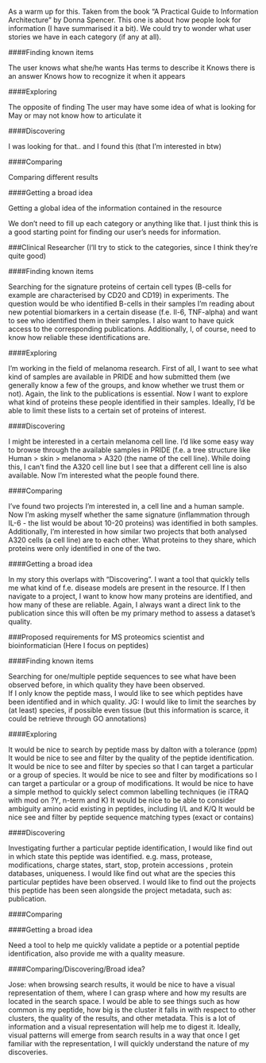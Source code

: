 As a warm up for this. Taken from the book “A Practical Guide to Information Architecture” by Donna Spencer. This one is about how people look for information (I have summarised it a bit). We could try to wonder what user stories we have in each category (if any at all).

####Finding known items

The user knows what she/he wants
Has terms to describe it
Knows there is an answer
Knows how to recognize it when it appears

####Exploring

The opposite of finding
The user may have some idea of what is looking for
May or may not know how to articulate it

####Discovering

I was looking for that.. and I found this (that I’m interested in btw)

####Comparing

Comparing different results

####Getting a broad idea

Getting a global idea of the information contained in the resource


We don’t need to fill up each category or anything like that. I just think this is a good starting point for finding our user’s needs for information.

###Clinical Researcher
(I’ll try to stick to the categories, since I think they’re quite good)

####Finding known items

Searching for the signature proteins of certain cell types (B-cells for example are characterised by CD20 and CD19) in experiments. The question would be who identified B-cells in their samples
I’m reading about new potential biomarkers in a certain disease (f.e. Il-6, TNF-alpha) and want to see who identified them in their samples. I also want to have quick access to the corresponding publications. Additionally, I, of course, need to know how reliable these identifications are. 

####Exploring

I’m working in the field of melanoma research. First of all, I want to see what kind of samples are available in PRIDE and how submitted them (we generally know a few of the groups, and know whether we trust them or not). Again, the link to the publications is essential.
Now I want to explore what kind of proteins these people identified in their samples. Ideally, I’d be able to limit these lists to a certain set of proteins of interest.

####Discovering

I might be interested in a certain melanoma cell line. I’d like some easy way to browse through the available samples in PRIDE (f.e. a tree structure like Human > skin > melanoma > A320 (the name of the cell line). While doing this, I can’t find the A320 cell line but I see that a different cell line is also available. Now I’m interested what the people found there.

####Comparing

I’ve found two projects I’m interested in, a cell line and a human sample. Now I’m asking myself whether the same signature (inflammation through IL-6 - the list would be about 10-20 proteins) was identified in both samples.
Additionally, I’m interested in how similar two projects that both analysed A320 cells (a cell line) are to each other. What proteins to they share, which proteins were only identified in one of the two.

####Getting a broad idea

In my story this overlaps with “Discovering”. I want a tool that quickly tells me what kind of f.e. disease models are present in the resource. If I then navigate to a project, I want to know how many proteins are identified, and how many of these are reliable. Again, I always want a direct link to the publication since this will often be my primary method to assess a dataset’s quality.


###Proposed requirements for MS proteomics scientist and bioinformatician
(Here I focus on peptides)

####Finding known items

Searching for one/multiple peptide sequences to see what have been observed before, in which quality they have been observed.  
If I only know the peptide mass, I would like to see which peptides have been identified and in which quality.
JG: I would like to limit the searches by (at least) species, if possible even tissue (but this information is scarce, it could be retrieve through GO annotations)

####Exploring

It would be nice to search by peptide mass by dalton with a tolerance (ppm)
It would be nice to see and filter by the quality of the peptide identification.
It would be nice to see and filter by species so that I can target a particular or a group of species.
It would be nice to see and filter by modifications so I can target a particular or a group of modifications.
It would be nice to have a simple method to quickly select common labelling techniques (ie iTRAQ with mod on ?Y, n-term and K)
It would be nice to be able to consider ambiguity amino acid existing in peptides, including I/L and K/Q
It would be nice see and filter by peptide sequence matching types (exact or contains)

####Discovering

Investigating further a particular peptide identification, I would like find out in which state this peptide was identified. e.g. mass, protease, modifications, charge states, start, stop, protein accessions , protein databases, uniqueness.
I would like find out what are the species this particular peptides have been observed. 
I would like to find out the projects this peptide has been seen alongside the project metadata, such as: publication.

####Comparing


####Getting a broad idea

Need a tool to help me quickly validate a peptide or a potential peptide identification, also provide me with a quality measure. 

####Comparing/Discovering/Broad idea?

Jose: when browsing search results, it would be nice to have a visual representation of them, where I can grasp where and how my results are located in the search space. I would be able to see things such as how common is my peptide, how big is the cluster it falls in with respect to other clusters, the quality of the results, and other metadata. This is a lot of information and a visual representation will help me to digest it. Ideally, visual patterns will emerge from search results in a way that once I get familiar with the representation, I will quickly understand the nature of my discoveries.
